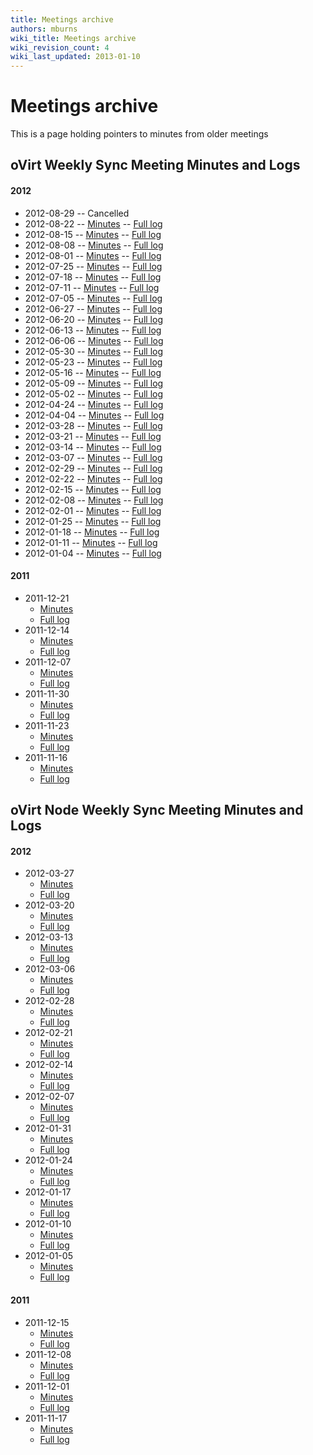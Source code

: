 ```yaml
---
title: Meetings archive
authors: mburns
wiki_title: Meetings archive
wiki_revision_count: 4
wiki_last_updated: 2013-01-10
---
```


<!-- TODO: Content review -->

# Meetings archive

This is a page holding pointers to minutes from older meetings

## oVirt Weekly Sync Meeting Minutes and Logs

#### 2012

*   2012-08-29 -- Cancelled
*   2012-08-22 -- [Minutes](http://ovirt.org/meetings/ovirt/2012/ovirt.2012-08-22-14.00.html) -- [Full log](http://ovirt.org/meetings/ovirt/2012/ovirt.2012-08-22-14.00.log.html)
*   2012-08-15 -- [Minutes](http://ovirt.org/meetings/ovirt/2012/ovirt.2012-08-15-14.01.html) -- [Full log](http://ovirt.org/meetings/ovirt/2012/ovirt.2012-08-15-14.01.log.html)
*   2012-08-08 -- [Minutes](http://ovirt.org/meetings/ovirt/2012/ovirt.2012-08-08-14.00.html) -- [Full log](http://ovirt.org/meetings/ovirt/2012/ovirt.2012-08-08-14.00.log.html)
*   2012-08-01 -- [Minutes](http://ovirt.org/meetings/ovirt/2012/ovirt.2012-08-01-14.00.html) -- [Full log](http://ovirt.org/meetings/ovirt/2012/ovirt.2012-08-01-14.00.log.html)
*   2012-07-25 -- [Minutes](http://ovirt.org/meetings/ovirt/2012/ovirt.2012-07-25-14.00.html) -- [Full log](http://ovirt.org/meetings/ovirt/2012/ovirt.2012-07-25-14.00.log.html)
*   2012-07-18 -- [Minutes](http://ovirt.org/meetings/ovirt/2012/ovirt.2012-07-18-14.00.html) -- [Full log](http://ovirt.org/meetings/ovirt/2012/ovirt.2012-07-18-14.00.log.html)
*   2012-07-11 -- [Minutes](http://ovirt.org/meetings/ovirt/2012/ovirt.2012-07-11-14.00.html) -- [Full log](http://ovirt.org/meetings/ovirt/2012/ovirt.2012-07-11-14.00.log.html)
*   2012-07-05 -- [Minutes](http://ovirt.org/meetings/ovirt/2012/ovirt.2012-07-05-14.00.html) -- [Full log](http://ovirt.org/meetings/ovirt/2012/ovirt.2012-07-05-14.00.log.html)
*   2012-06-27 -- [Minutes](http://ovirt.org/meetings/ovirt/2012/ovirt.2012-06-27-14.00.html) -- [Full log](http://ovirt.org/meetings/ovirt/2012/ovirt.2012-06-27-14.00.log.html)
*   2012-06-20 -- [Minutes](http://ovirt.org/meetings/ovirt/2012/ovirt.2012-06-20-14.00.html) -- [Full log](http://ovirt.org/meetings/ovirt/2012/ovirt.2012-06-20-14.00.log.html)
*   2012-06-13 -- [Minutes](http://ovirt.org/meetings/ovirt/2012/ovirt.2012-06-13-14.01.html) -- [Full log](http://ovirt.org/meetings/ovirt/2012/ovirt.2012-06-13-14.01.log.html)
*   2012-06-06 -- [Minutes](http://ovirt.org/meetings/ovirt/2012/ovirt.2012-06-06-14.01.html) -- [Full log](http://ovirt.org/meetings/ovirt/2012/ovirt.2012-06-06-14.01.log.html)
*   2012-05-30 -- [Minutes](http://ovirt.org/meetings/ovirt/2012/ovirt.2012-05-30-14.00.html) -- [Full log](http://ovirt.org/meetings/ovirt/2012/ovirt.2012-05-30-14.00.log.html)
*   2012-05-23 -- [Minutes](http://ovirt.org/meetings/ovirt/2012/ovirt.2012-05-23-14.00.html) -- [Full log](http://ovirt.org/meetings/ovirt/2012/ovirt.2012-05-23-14.00.log.html)
*   2012-05-16 -- [Minutes](http://ovirt.org/meetings/ovirt/2012/ovirt.2012-05-16-14.00.html) -- [Full log](http://ovirt.org/meetings/ovirt/2012/ovirt.2012-05-16-14.00.log.html)
*   2012-05-09 -- [Minutes](http://ovirt.org/meetings/ovirt/2012/ovirt.2012-05-09-14.00.html) -- [Full log](http://ovirt.org/meetings/ovirt/2012/ovirt.2012-05-09-14.00.log.html)
*   2012-05-02 -- [Minutes](http://ovirt.org/meetings/ovirt/2012/ovirt.2012-05-02-14.00.html) -- [Full log](http://ovirt.org/meetings/ovirt/2012/ovirt.2012-05-02-14.00.log.html)
*   2012-04-24 -- [Minutes](http://ovirt.org/meetings/ovirt/2012/ovirt.2012-04-24-14.00.html) -- [Full log](http://ovirt.org/meetings/ovirt/2012/ovirt.2012-04-24-14.00.log.html)
*   2012-04-04 -- [Minutes](http://ovirt.org/meetings/ovirt/2012/ovirt.2012-04-04-15.01.html) -- [Full log](http://ovirt.org/meetings/ovirt/2012/ovirt.2012-04-04-15.01.log.html)
*   2012-03-28 -- [Minutes](http://ovirt.org/meetings/ovirt/2012/ovirt.2012-03-28-15.01.html) -- [Full log](http://ovirt.org/meetings/ovirt/2012/ovirt.2012-03-28-15.01.log.html)
*   2012-03-21 -- [Minutes](http://ovirt.org/meetings/ovirt/2012/ovirt.2012-03-21-15.07.html) -- [Full log](http://ovirt.org/meetings/ovirt/2012/ovirt.2012-03-21-15.07.log.html)
*   2012-03-14 -- [Minutes](http://ovirt.org/meetings/ovirt/2012/ovirt.2012-03-14-15.02.html) -- [Full log](http://ovirt.org/meetings/ovirt/2012/ovirt.2012-03-14-15.02.log.html)
*   2012-03-07 -- [Minutes](http://ovirt.org/meetings/ovirt/2012/ovirt.2012-03-07-15.09.html) -- [Full log](http://ovirt.org/meetings/ovirt/2012/ovirt.2012-03-07-15.09.log.html)
*   2012-02-29 -- [Minutes](http://ovirt.org/meetings/ovirt/2012/ovirt.2012-02-29-15.02.html) -- [Full log](http://ovirt.org/meetings/ovirt/2012/ovirt.2012-02-29-15.02.log.html)
*   2012-02-22 -- [Minutes](http://ovirt.org/meetings/ovirt/2012/ovirt.2012-02-22-15.00.html) -- [Full log](http://ovirt.org/meetings/ovirt/2012/ovirt.2012-02-22-15.00.log.html)
*   2012-02-15 -- [Minutes](http://ovirt.org/meetings/ovirt/2012/ovirt.2012-02-15-15.01.html) -- [Full log](http://ovirt.org/meetings/ovirt/2012/ovirt.2012-02-15-15.01.log.html)
*   2012-02-08 -- [Minutes](http://ovirt.org/meetings/ovirt/2012/ovirt.2012-02-08-15.01.html) -- [Full log](http://ovirt.org/meetings/ovirt/2012/ovirt.2012-02-08-15.01.log.html)
*   2012-02-01 -- [Minutes](http://ovirt.org/meetings/ovirt/2012/ovirt.2012-02-01-15.02.html) -- [Full log](http://ovirt.org/meetings/ovirt/2012/ovirt.2012-02-01-15.02.log.html)
*   2012-01-25 -- [Minutes](http://ovirt.org/meetings/ovirt/2012/ovirt.2012-01-25-15.00.html) -- [Full log](http://ovirt.org/meetings/ovirt/2012/ovirt.2012-01-25-15.00.log.html)
*   2012-01-18 -- [Minutes](http://ovirt.org/meetings/ovirt/2012/ovirt.2012-01-18-15.08.html) -- [Full log](http://ovirt.org/meetings/ovirt/2012/ovirt.2012-01-18-15.08.log.html)
*   2012-01-11 -- [Minutes](http://ovirt.org/meetings/ovirt/2012/ovirt.2012-01-11-15.01.html) -- [Full log](http://ovirt.org/meetings/ovirt/2012/ovirt.2012-01-11-15.01.log.html)
*   2012-01-04 -- [Minutes](http://ovirt.org/meetings/ovirt/2012/ovirt.2012-01-04-15.01.html) -- [Full log](http://ovirt.org/meetings/ovirt/2012/ovirt.2012-01-04-15.01.log.html)

#### 2011

*   2011-12-21
    -   [Minutes](http://ovirt.org/meetings/ovirt/2011/ovirt.2011-12-21-15.00.html)
    -   [Full log](http://ovirt.org/meetings/ovirt/2011/ovirt.2011-12-21-15.00.log.html)
*   2011-12-14
    -   [Minutes](http://ovirt.org/meetings/ovirt/2011/ovirt.2011-12-14-15.00.html)
    -   [Full log](http://ovirt.org/meetings/ovirt/2011/ovirt.2011-12-14-15.00.log.html)
*   2011-12-07
    -   [Minutes](http://ovirt.org/meetings/ovirt/2011/ovirt.2011-12-07-15.00.html)
    -   [Full log](http://ovirt.org/meetings/ovirt/2011/ovirt.2011-12-07-15.00.log.html)
*   2011-11-30
    -   [Minutes](http://ovirt.org/meetings/ovirt/2011/ovirt.2011-11-30-15.00.html)
    -   [Full log](http://ovirt.org/meetings/ovirt/2011/ovirt.2011-11-30-15.00.log.html)
*   2011-11-23
    -   [Minutes](http://ovirt.org/meetings/ovirt/2011/ovirt.2011-11-23-15.00.html)
    -   [Full log](http://ovirt.org/meetings/ovirt/2011/ovirt.2011-11-23-15.00.log.html)
*   2011-11-16
    -   [Minutes](http://ovirt.org/meetings/ovirt/2011/ovirt.2011-11-16-15.00.html)
    -   [Full log](http://ovirt.org/meetings/ovirt/2011/ovirt.2011-11-16-15.00.log.html)

## oVirt Node Weekly Sync Meeting Minutes and Logs

#### 2012

*   2012-03-27
    -   [Minutes](http://ovirt.org/meetings/ovirt/2012/ovirt.2012-03-27-13.00.html)
    -   [Full log](http://ovirt.org/meetings/ovirt/2012/ovirt.2012-03-27-13.00.log.html)
*   2012-03-20
    -   [Minutes](http://ovirt.org/meetings/ovirt/2012/ovirt.2012-03-20-13.02.html)
    -   [Full log](http://ovirt.org/meetings/ovirt/2012/ovirt.2012-03-20-13.02.log.html)
*   2012-03-13
    -   [Minutes](http://ovirt.org/meetings/ovirt/2012/ovirt.2012-03-13-13.00.html)
    -   [Full log](http://ovirt.org/meetings/ovirt/2012/ovirt.2012-03-13-13.00.log.html)
*   2012-03-06
    -   [Minutes](http://ovirt.org/meetings/ovirt/2012/ovirt.2012-03-06-14.01.html)
    -   [Full log](http://ovirt.org/meetings/ovirt/2012/ovirt.2012-03-06-14.01.log.html)
*   2012-02-28
    -   [Minutes](http://ovirt.org/meetings/ovirt/2012/ovirt.2012-02-28-14.01.html)
    -   [Full log](http://ovirt.org/meetings/ovirt/2012/ovirt.2012-02-28-14.01.log.html)
*   2012-02-21
    -   [Minutes](http://ovirt.org/meetings/ovirt/2012/ovirt.2012-02-21-14.03.html)
    -   [Full log](http://ovirt.org/meetings/ovirt/2012/ovirt.2012-02-21-14.03.log.html)
*   2012-02-14
    -   [Minutes](http://ovirt.org/meetings/ovirt/2012/ovirt.2012-02-14-14.00.html)
    -   [Full log](http://ovirt.org/meetings/ovirt/2012/ovirt.2012-02-14-14.00.log.html)
*   2012-02-07
    -   [Minutes](http://ovirt.org/meetings/ovirt/2012/ovirt.2012-02-07-14.00.html)
    -   [Full log](http://ovirt.org/meetings/ovirt/2012/ovirt.2012-02-07-14.00.log.html)
*   2012-01-31
    -   [Minutes](http://ovirt.org/meetings/ovirt/2012/ovirt.2012-01-31-14.00.html)
    -   [Full log](http://ovirt.org/meetings/ovirt/2012/ovirt.2012-01-31-14.00.log.html)
*   2012-01-24
    -   [Minutes](http://ovirt.org/meetings/ovirt/2012/ovirt.2012-01-24-14.00.html)
    -   [Full log](http://ovirt.org/meetings/ovirt/2012/ovirt.2012-01-24-14.00.log.html)
*   2012-01-17
    -   [Minutes](http://ovirt.org/meetings/ovirt/2012/ovirt.2012-01-17-14.00.html)
    -   [Full log](http://ovirt.org/meetings/ovirt/2012/ovirt.2012-01-17-14.00.log.html)
*   2012-01-10
    -   [Minutes](http://ovirt.org/meetings/ovirt/2012/ovirt.2012-01-10-14.00.html)
    -   [Full log](http://ovirt.org/meetings/ovirt/2012/ovirt.2012-01-10-14.00.log.html)
*   2012-01-05
    -   [Minutes](http://ovirt.org/meetings/ovirt/2012/ovirt.2012-01-05-14.01.html)
    -   [Full log](http://ovirt.org/meetings/ovirt/2012/ovirt.2012-01-05-14.01.log.html)

#### 2011

*   2011-12-15
    -   [Minutes](http://ovirt.org/meetings/ovirt/2011/ovirt.2011-12-15-14.00.html)
    -   [Full log](http://ovirt.org/meetings/ovirt/2011/ovirt.2011-12-15-14.00.log.html)
*   2011-12-08
    -   [Minutes](http://ovirt.org/meetings/ovirt/2011/ovirt.2011-12-08-14.00.html)
    -   [Full log](http://ovirt.org/meetings/ovirt/2011/ovirt.2011-12-08-14.00.log.html)
*   2011-12-01
    -   [Minutes](http://ovirt.org/meetings/ovirt/2011/ovirt.2011-12-01-14.00.html)
    -   [Full log](http://ovirt.org/meetings/ovirt/2011/ovirt.2011-12-01-14.00.log.html)
*   2011-11-17
    -   [Minutes](http://ovirt.org/meetings/ovirt/2011/ovirt.2011-11-17-14.01.html)
    -   [Full log](http://ovirt.org/meetings/ovirt/2011/ovirt.2011-11-17-14.01.log.html)
